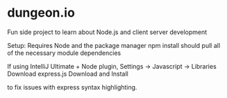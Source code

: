 # dungeon.io
Fun side project to learn about Node.js and client server development

Setup:
Requires Node and the package manager
npm install
should pull all of the necessary module dependencies

If using IntelliJ Ultimate + Node plugin,
Settings -> Javascript -> Libraries
Download
express.js
Download and Install

to fix issues with express syntax highlighting.
